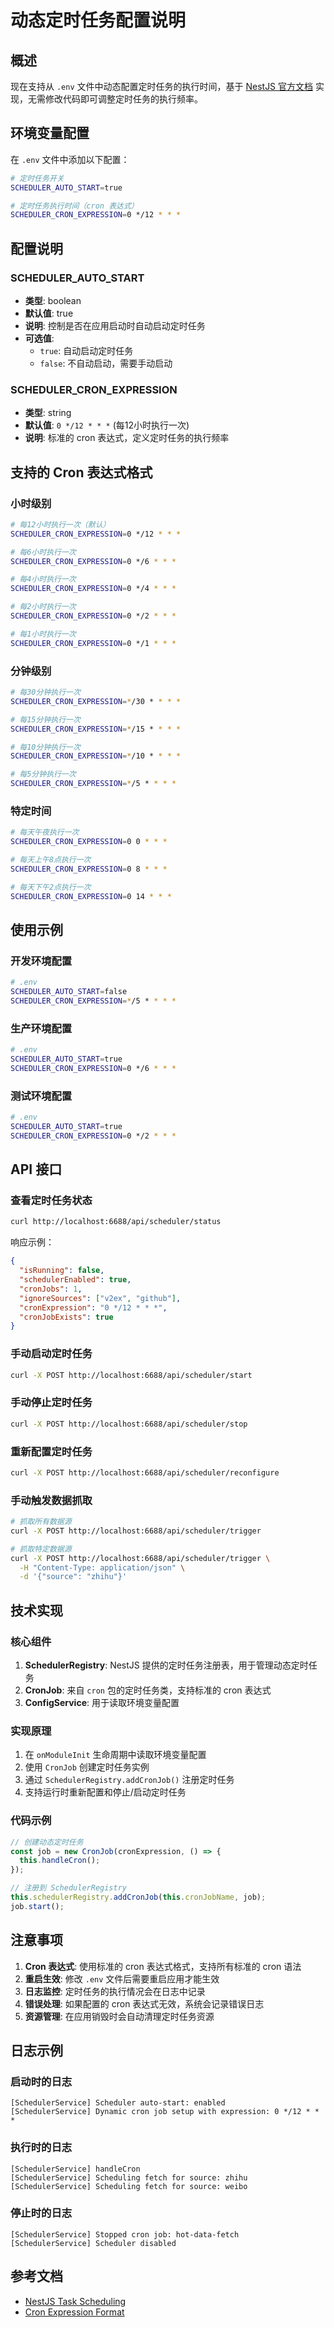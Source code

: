 # 动态定时任务配置说明

## 概述

现在支持从 `.env` 文件中动态配置定时任务的执行时间，基于 [NestJS 官方文档](https://docs.nestjs.com/techniques/task-scheduling#dynamic-cron-jobs) 实现，无需修改代码即可调整定时任务的执行频率。

## 环境变量配置

在 `.env` 文件中添加以下配置：

```bash
# 定时任务开关
SCHEDULER_AUTO_START=true

# 定时任务执行时间（cron 表达式）
SCHEDULER_CRON_EXPRESSION=0 */12 * * *
```

## 配置说明

### SCHEDULER_AUTO_START
- **类型**: boolean
- **默认值**: true
- **说明**: 控制是否在应用启动时自动启动定时任务
- **可选值**: 
  - `true`: 自动启动定时任务
  - `false`: 不自动启动，需要手动启动

### SCHEDULER_CRON_EXPRESSION
- **类型**: string
- **默认值**: `0 */12 * * *` (每12小时执行一次)
- **说明**: 标准的 cron 表达式，定义定时任务的执行频率

## 支持的 Cron 表达式格式

### 小时级别
```bash
# 每12小时执行一次（默认）
SCHEDULER_CRON_EXPRESSION=0 */12 * * *

# 每6小时执行一次
SCHEDULER_CRON_EXPRESSION=0 */6 * * *

# 每4小时执行一次
SCHEDULER_CRON_EXPRESSION=0 */4 * * *

# 每2小时执行一次
SCHEDULER_CRON_EXPRESSION=0 */2 * * *

# 每1小时执行一次
SCHEDULER_CRON_EXPRESSION=0 */1 * * *
```

### 分钟级别
```bash
# 每30分钟执行一次
SCHEDULER_CRON_EXPRESSION=*/30 * * * *

# 每15分钟执行一次
SCHEDULER_CRON_EXPRESSION=*/15 * * * *

# 每10分钟执行一次
SCHEDULER_CRON_EXPRESSION=*/10 * * * *

# 每5分钟执行一次
SCHEDULER_CRON_EXPRESSION=*/5 * * * *
```

### 特定时间
```bash
# 每天午夜执行一次
SCHEDULER_CRON_EXPRESSION=0 0 * * *

# 每天上午8点执行一次
SCHEDULER_CRON_EXPRESSION=0 8 * * *

# 每天下午2点执行一次
SCHEDULER_CRON_EXPRESSION=0 14 * * *
```

## 使用示例

### 开发环境配置
```bash
# .env
SCHEDULER_AUTO_START=false
SCHEDULER_CRON_EXPRESSION=*/5 * * * *
```

### 生产环境配置
```bash
# .env
SCHEDULER_AUTO_START=true
SCHEDULER_CRON_EXPRESSION=0 */6 * * *
```

### 测试环境配置
```bash
# .env
SCHEDULER_AUTO_START=true
SCHEDULER_CRON_EXPRESSION=0 */2 * * *
```

## API 接口

### 查看定时任务状态
```bash
curl http://localhost:6688/api/scheduler/status
```

响应示例：
```json
{
  "isRunning": false,
  "schedulerEnabled": true,
  "cronJobs": 1,
  "ignoreSources": ["v2ex", "github"],
  "cronExpression": "0 */12 * * *",
  "cronJobExists": true
}
```

### 手动启动定时任务
```bash
curl -X POST http://localhost:6688/api/scheduler/start
```

### 手动停止定时任务
```bash
curl -X POST http://localhost:6688/api/scheduler/stop
```

### 重新配置定时任务
```bash
curl -X POST http://localhost:6688/api/scheduler/reconfigure
```

### 手动触发数据抓取
```bash
# 抓取所有数据源
curl -X POST http://localhost:6688/api/scheduler/trigger

# 抓取特定数据源
curl -X POST http://localhost:6688/api/scheduler/trigger \
  -H "Content-Type: application/json" \
  -d '{"source": "zhihu"}'
```

## 技术实现

### 核心组件

1. **SchedulerRegistry**: NestJS 提供的定时任务注册表，用于管理动态定时任务
2. **CronJob**: 来自 `cron` 包的定时任务类，支持标准的 cron 表达式
3. **ConfigService**: 用于读取环境变量配置

### 实现原理

1. 在 `onModuleInit` 生命周期中读取环境变量配置
2. 使用 `CronJob` 创建定时任务实例
3. 通过 `SchedulerRegistry.addCronJob()` 注册定时任务
4. 支持运行时重新配置和停止/启动定时任务

### 代码示例

```typescript
// 创建动态定时任务
const job = new CronJob(cronExpression, () => {
  this.handleCron();
});

// 注册到 SchedulerRegistry
this.schedulerRegistry.addCronJob(this.cronJobName, job);
job.start();
```

## 注意事项

1. **Cron 表达式**: 使用标准的 cron 表达式格式，支持所有标准的 cron 语法
2. **重启生效**: 修改 `.env` 文件后需要重启应用才能生效
3. **日志监控**: 定时任务的执行情况会在日志中记录
4. **错误处理**: 如果配置的 cron 表达式无效，系统会记录错误日志
5. **资源管理**: 在应用销毁时会自动清理定时任务资源

## 日志示例

### 启动时的日志
```
[SchedulerService] Scheduler auto-start: enabled
[SchedulerService] Dynamic cron job setup with expression: 0 */12 * * *
```

### 执行时的日志
```
[SchedulerService] handleCron
[SchedulerService] Scheduling fetch for source: zhihu
[SchedulerService] Scheduling fetch for source: weibo
```

### 停止时的日志
```
[SchedulerService] Stopped cron job: hot-data-fetch
[SchedulerService] Scheduler disabled
```

## 参考文档

- [NestJS Task Scheduling](https://docs.nestjs.com/techniques/task-scheduling#dynamic-cron-jobs)
- [Cron Expression Format](https://crontab.guru/)
